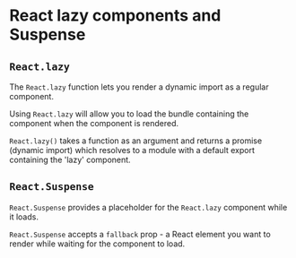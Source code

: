 # React lazy components and Suspense 

## ``React.lazy``

The ``React.lazy`` function lets you render a dynamic import as a regular component.

Using ``React.lazy`` will allow you to load the bundle containing the component when the component is
rendered.

``React.lazy()`` takes a function as an argument and returns a promise (dynamic import) which resolves
to a module with a default export containing the 'lazy' component.

## ``React.Suspense``

``React.Suspense`` provides a placeholder for the ``React.lazy`` component while it loads.

``React.Suspense`` accepts a ``fallback`` prop - a React element you want to render while waiting
for the component to load.
